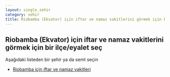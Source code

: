 ```yaml
---
layout: single_sehir
category: sehir
title: Riobamba (Ekvator) için iftar ve namaz vakitlerini görmek için bir ilçe/eyalet seç
---
```



## Riobamba (Ekvator) için iftar ve namaz vakitlerini görmek için bir ilçe/eyalet seç

Aşağıdaki listeden bir şehir ya da semt seçin


* [Riobamba için iftar ve namaz vakitleri](/iftar.html?sehir=Riobamba&ulke=Ekvator&state=Riobamba)
